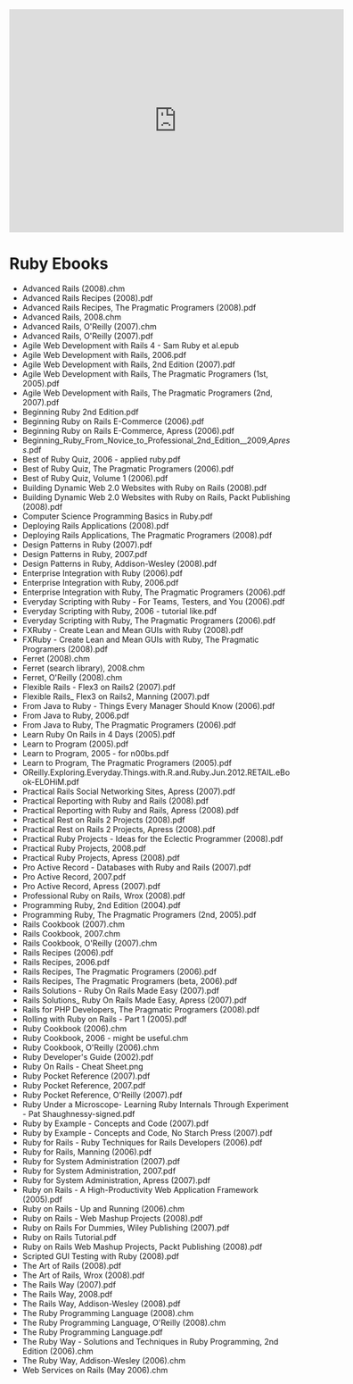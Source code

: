 <iframe style="width:100%;height:auto;min-width:600px;min-height:400px;" src="https://star-history.com/embed?secret=Z2hwX2FMcG1vOGR4ek9IenhTWGtydUplMDVmemZQNGh2ajRJeW5WbA==#Freika/dawarich&Date" frameBorder="0"></iframe>

# Ruby Ebooks

* Advanced Rails (2008).chm
* Advanced Rails Recipes (2008).pdf
* Advanced Rails Recipes, The Pragmatic Programers (2008).pdf
* Advanced Rails, 2008.chm
* Advanced Rails, O'Reilly (2007).chm
* Advanced Rails, O'Reilly (2007).pdf
* Agile Web Development with Rails 4 - Sam Ruby et al.epub
* Agile Web Development with Rails, 2006.pdf
* Agile Web Development with Rails, 2nd Edition (2007).pdf
* Agile Web Development with Rails, The Pragmatic Programers (1st, 2005).pdf
* Agile Web Development with Rails, The Pragmatic Programers (2nd, 2007).pdf
* Beginning Ruby 2nd Edition.pdf
* Beginning Ruby on Rails E-Commerce (2006).pdf
* Beginning Ruby on Rails E-Commerce, Apress (2006).pdf
* Beginning_Ruby_From_Novice_to_Professional_2nd_Edition__2009,_Apress_.pdf
* Best of Ruby Quiz, 2006 - applied ruby.pdf
* Best of Ruby Quiz, The Pragmatic Programers (2006).pdf
* Best of Ruby Quiz, Volume 1 (2006).pdf
* Building Dynamic Web 2.0 Websites with Ruby on Rails (2008).pdf
* Building Dynamic Web 2.0 Websites with Ruby on Rails, Packt Publishing (2008).pdf
* Computer Science Programming Basics in Ruby.pdf
* Deploying Rails Applications (2008).pdf
* Deploying Rails Applications, The Pragmatic Programers (2008).pdf
* Design Patterns in Ruby (2007).pdf
* Design Patterns in Ruby, 2007.pdf
* Design Patterns in Ruby, Addison-Wesley (2008).pdf
* Enterprise Integration with Ruby (2006).pdf
* Enterprise Integration with Ruby, 2006.pdf
* Enterprise Integration with Ruby, The Pragmatic Programers (2006).pdf
* Everyday Scripting with Ruby - For Teams, Testers, and You (2006).pdf
* Everyday Scripting with Ruby, 2006 - tutorial like.pdf
* Everyday Scripting with Ruby, The Pragmatic Programers (2006).pdf
* FXRuby - Create Lean and Mean GUIs with Ruby (2008).pdf
* FXRuby - Create Lean and Mean GUIs with Ruby, The Pragmatic Programers (2008).pdf
* Ferret (2008).chm
* Ferret (search library), 2008.chm
* Ferret, O'Reilly (2008).chm
* Flexible Rails - Flex3 on Rails2 (2007).pdf
* Flexible Rails_ Flex3 on Rails2, Manning (2007).pdf
* From Java to Ruby - Things Every Manager Should Know (2006).pdf
* From Java to Ruby, 2006.pdf
* From Java to Ruby, The Pragmatic Programers (2006).pdf
* Learn Ruby On Rails in 4 Days (2005).pdf
* Learn to Program (2005).pdf
* Learn to Program, 2005 - for n00bs.pdf
* Learn to Program, The Pragmatic Programers (2005).pdf
* OReilly.Exploring.Everyday.Things.with.R.and.Ruby.Jun.2012.RETAIL.eBook-ELOHiM.pdf
* Practical Rails Social Networking Sites, Apress (2007).pdf
* Practical Reporting with Ruby and Rails (2008).pdf
* Practical Reporting with Ruby and Rails, Apress (2008).pdf
* Practical Rest on Rails 2 Projects (2008).pdf
* Practical Rest on Rails 2 Projects, Apress (2008).pdf
* Practical Ruby Projects - Ideas for the Eclectic Programmer (2008).pdf
* Practical Ruby Projects, 2008.pdf
* Practical Ruby Projects, Apress (2008).pdf
* Pro Active Record - Databases with Ruby and Rails (2007).pdf
* Pro Active Record, 2007.pdf
* Pro Active Record, Apress (2007).pdf
* Professional Ruby on Rails, Wrox (2008).pdf
* Programming Ruby, 2nd Edition (2004).pdf
* Programming Ruby, The Pragmatic Programers (2nd, 2005).pdf
* Rails Cookbook (2007).chm
* Rails Cookbook, 2007.chm
* Rails Cookbook, O'Reilly (2007).chm
* Rails Recipes (2006).pdf
* Rails Recipes, 2006.pdf
* Rails Recipes, The Pragmatic Programers (2006).pdf
* Rails Recipes, The Pragmatic Programers (beta, 2006).pdf
* Rails Solutions - Ruby On Rails Made Easy (2007).pdf
* Rails Solutions_ Ruby On Rails Made Easy, Apress (2007).pdf
* Rails for PHP Developers, The Pragmatic Programers (2008).pdf
* Rolling with Ruby on Rails - Part 1 (2005).pdf
* Ruby Cookbook (2006).chm
* Ruby Cookbook, 2006 - might be useful.chm
* Ruby Cookbook, O'Reilly (2006).chm
* Ruby Developer's Guide (2002).pdf
* Ruby On Rails - Cheat Sheet.png
* Ruby Pocket Reference (2007).pdf
* Ruby Pocket Reference, 2007.pdf
* Ruby Pocket Reference, O'Reilly (2007).pdf
* Ruby Under a Microscope- Learning Ruby Internals Through Experiment - Pat Shaughnessy-signed.pdf
* Ruby by Example - Concepts and Code (2007).pdf
* Ruby by Example - Concepts and Code, No Starch Press (2007).pdf
* Ruby for Rails - Ruby Techniques for Rails Developers (2006).pdf
* Ruby for Rails, Manning (2006).pdf
* Ruby for System Administration (2007).pdf
* Ruby for System Administration, 2007.pdf
* Ruby for System Administration, Apress (2007).pdf
* Ruby on Rails - A High-Productivity Web Application Framework (2005).pdf
* Ruby on Rails - Up and Running (2006).chm
* Ruby on Rails - Web Mashup Projects (2008).pdf
* Ruby on Rails For Dummies, Wiley Publishing (2007).pdf
* Ruby on Rails Tutorial.pdf
* Ruby on Rails Web Mashup Projects, Packt Publishing (2008).pdf
* Scripted GUI Testing with Ruby (2008).pdf
* The Art of Rails (2008).pdf
* The Art of Rails, Wrox (2008).pdf
* The Rails Way (2007).pdf
* The Rails Way, 2008.pdf
* The Rails Way, Addison-Wesley (2008).pdf
* The Ruby Programming Language (2008).chm
* The Ruby Programming Language, O'Reilly (2008).chm
* The Ruby Programming Language.pdf
* The Ruby Way - Solutions and Techniques in Ruby Programming, 2nd Edition (2006).chm
* The Ruby Way, Addison-Wesley (2006).chm
* Web Services on Rails (May 2006).chm

